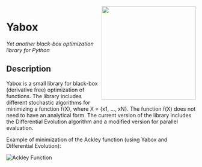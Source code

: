 <img src='../master/docs/images/yabox.png?raw=true' width=250 align=right />

# Yabox

_Yet another black-box optimization library for Python_

## Description

Yabox is a small library for black-box (derivative free) optimization of functions. The library includes different stochastic algorithms for minimizing a function f(X), where X = {x1, ..., xN}. The function f(X) does not need to have an analytical form.
The current version of the library includes the Differential Evolution algorithm and a modified version for parallel evaluation.

Example of minimization of the Ackley function (using Yabox and Differential Evolution):

![Ackley Function](../master/notebooks/img/ackley.gif?raw=true)


